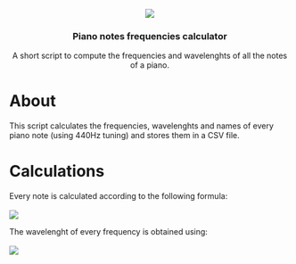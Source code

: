 <p align="center">
<a href="#">
<img src="https://www.songbirdcreates.com/wp-content/uploads/2015/11/piano-banner.jpg">
 </a>

<h3 align="center">Piano notes frequencies calculator</h3>

<p align="center">
    A short script to compute the frequencies and wavelenghts of all the notes of a piano.
 <br />


# About

This script calculates the frequencies, wavelenghts and names of every piano note (using 440Hz tuning) and stores them in a CSV file.

# Calculations

Every note is calculated according to the following formula:
<br/><br/>
<img src="https://wikimedia.org/api/rest_v1/media/math/render/svg/e319e15be8588bd3d75993d07b0d794cc7c26bd9">

The wavelenght of every frequency is obtained using:
<br/><br/>
<img src="https://wikimedia.org/api/rest_v1/media/math/render/svg/888f09904f5fa6e98f3e7dee005f1696c09910c0">
